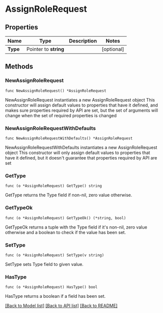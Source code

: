 # AssignRoleRequest

## Properties

Name | Type | Description | Notes
------------ | ------------- | ------------- | -------------
**Type** | Pointer to **string** |  | [optional] 

## Methods

### NewAssignRoleRequest

`func NewAssignRoleRequest() *AssignRoleRequest`

NewAssignRoleRequest instantiates a new AssignRoleRequest object
This constructor will assign default values to properties that have it defined,
and makes sure properties required by API are set, but the set of arguments
will change when the set of required properties is changed

### NewAssignRoleRequestWithDefaults

`func NewAssignRoleRequestWithDefaults() *AssignRoleRequest`

NewAssignRoleRequestWithDefaults instantiates a new AssignRoleRequest object
This constructor will only assign default values to properties that have it defined,
but it doesn't guarantee that properties required by API are set

### GetType

`func (o *AssignRoleRequest) GetType() string`

GetType returns the Type field if non-nil, zero value otherwise.

### GetTypeOk

`func (o *AssignRoleRequest) GetTypeOk() (*string, bool)`

GetTypeOk returns a tuple with the Type field if it's non-nil, zero value otherwise
and a boolean to check if the value has been set.

### SetType

`func (o *AssignRoleRequest) SetType(v string)`

SetType sets Type field to given value.

### HasType

`func (o *AssignRoleRequest) HasType() bool`

HasType returns a boolean if a field has been set.


[[Back to Model list]](../README.md#documentation-for-models) [[Back to API list]](../README.md#documentation-for-api-endpoints) [[Back to README]](../README.md)


